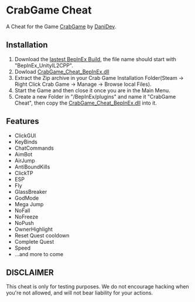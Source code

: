 # CrabGame Cheat
A Cheat for the Game [CrabGame](https://store.steampowered.com/app/1782210/Crab_Game/) by [DaniDev](https://www.youtube.com/c/DaniDev).

## Installation
 1. Download the [lastest BepInEx Build](https://builds.bepis.io/projects/bepinex_be), the file name should start with "BepInEx_UnityIL2CPP".
 2. Dowload [CrabGame_Cheat_BepInEx.dll](https://github.com/CodeName-Anti/CrabGame-Cheat/releases/latest/download/CrabGame_Cheat_BepInEx.dll)
 3. Extract the Zip archive in your Crab Game Installation Folder(Steam -> Right Click Crab Game -> Manage -> Browse local Files).
 4. Start the Game and then close it once you are in the Main Menu.
 5. Create a new Folder in "/BepInEx/plugins" and name it "CrabGame Cheat", then copy the [CrabGame_Cheat_BepInEx.dll](https://github.com/CodeName-Anti/CrabGame-Cheat/releases/latest/download/CrabGame_Cheat_BepInEx.dll) into it.

## Features
 - ClickGUI
 - KeyBinds
 - ChatCommands
 - AimBot
 - AirJump
 - AntiBoundKills
 - ClickTP
 - ESP
 - Fly
 - GlassBreaker
 - GodMode
 - Mega Jump
 - NoFall
 - NoFreeze
 - NoPush
 - OwnerHighlight
 - Reset Quest cooldown
 - Complete Quest
 - Speed
 - ...and more to come

## DISCLAIMER

This cheat is only for testing purposes. We do not encourage hacking when you're not allowed, and will not bear liability for your actions.
